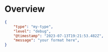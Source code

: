# Overview


```json
{
    "type": "my-type",
    "level": "debug",
    "@timestamp": "2023-07-13T19:21:53.482Z",
    "message": "your format here",
}
```
